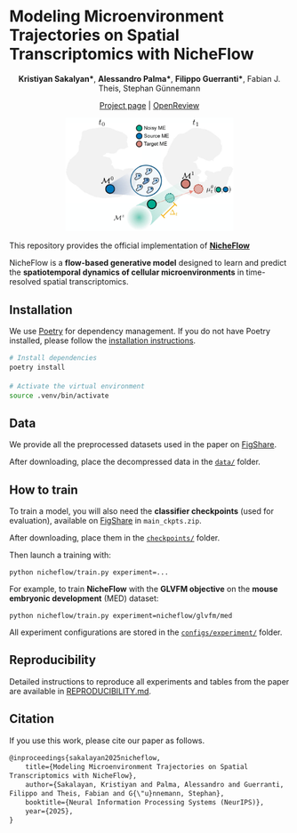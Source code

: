 # Modeling Microenvironment Trajectories on Spatial Transcriptomics with NicheFlow
<p align="center">
  <b>Kristiyan Sakalyan*</b>, <b>Alessandro Palma*</b>, <b>Filippo Guerranti*</b>, Fabian J. Theis, Stephan Günnemann
</p>
<p align="center">
    <a href="https://www.cs.cit.tum.de/daml/nicheflow/">Project page</a> | 
    <a href="https://openreview.net/forum?id=5ofJyjgrth">OpenReview </a>
    <!-- <a href="#">arXiv </a> -->

</p>
<p align="center"><img src="figures/nicheflow.jpg" width="60%"></p>

This repository provides the official implementation of **[NicheFlow](https://www.cs.cit.tum.de/daml/nicheflow)**

NicheFlow is a **flow-based generative model** designed to learn and predict the **spatiotemporal dynamics of cellular microenvironments** in time-resolved spatial transcriptomics.  

## Installation

We use [Poetry](https://python-poetry.org/) for dependency management. If you do not have Poetry installed, please follow the [installation instructions](https://python-poetry.org/docs/).

```bash
# Install dependencies
poetry install

# Activate the virtual environment
source .venv/bin/activate
```

## Data
We provide all the preprocessed datasets used in the paper on [FigShare](https://figshare.com/articles/software/NicheFlow_-_Data_Checkpoints_and_Results/30426610). 

After downloading, place the decompressed data in the [`data/`](data) folder.

## How to train
To train a model, you will also need the **classifier checkpoints** (used for evaluation), available on [FigShare](https://figshare.com/articles/software/NicheFlow_-_Data_Checkpoints_and_Results/30426610) in `main_ckpts.zip`.

After downloading, place them in the [`checkpoints/`](ckpts) folder.

Then launch a training with:
```
python nicheflow/train.py experiment=...
```

For example, to train **NicheFlow** with the **GLVFM objective** on the **mouse embryonic development** (MED) dataset:
```
python nicheflow/train.py experiment=nicheflow/glvfm/med
```

All experiment configurations are stored in the [`configs/experiment/`](configs/experiment/) folder.

## Reproducibility

Detailed instructions to reproduce all experiments and tables from the paper are available in [REPRODUCIBILITY.md](REPRODUCIBILITY.md).


## Citation
If you use this work, please cite our paper as follows.
```
@inproceedings{sakalayan2025nicheflow,
    title={Modeling Microenvironment Trajectories on Spatial Transcriptomics with NicheFlow},
    author={Sakalayan, Kristiyan and Palma, Alessandro and Guerranti, Filippo and Theis, Fabian and G{\"u}nnemann, Stephan},
    booktitle={Neural Information Processing Systems (NeurIPS)},
    year={2025},
}
```